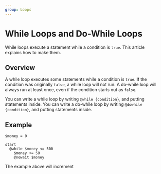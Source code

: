 ```yaml
---
group: Loops
---
```


# While Loops and Do-While Loops
While loops execute a statement while a condition is `true`. This article explains how to make them.

## Overview
A while loop executes some statements while a condition is `true`. If the condition was originally `false`, a while loop will not run.
A do-while loop will always run at least once, even if the condition starts out as `false`.

You can write a while loop by writing `@while {condition}`, and putting statements inside.
You can write a do-while loop by writing `@dowhile {condition}`, and putting statements inside.

## Example
``` storymatic
$money = 0

start
  @while $money <= 500
    $money += 50
    @nowait $money
```

The example above will increment 
